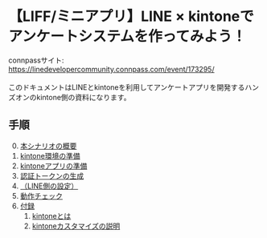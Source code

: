 # 【LIFF/ミニアプリ】LINE × kintoneでアンケートシステムを作ってみよう！

connpassサイト: <https://linedevelopercommunity.connpass.com/event/173295/>
<br/>
<br/>
このドキュメントはLINEとkintoneを利用してアンケートアプリを開発するハンズオンのkintone側の資料になります。

## 手順

0. [本シナリオの概要]()
1. [kintone環境の準備]()
2. [kintoneアプリの準備]()
3. [認証トークンの生成]()
4. [（LINE側の設定）]()
5. [動作チェック]()
6. [付録]()
   1. [kintoneとは]()
   2. [kintoneカスタマイズの説明]()
